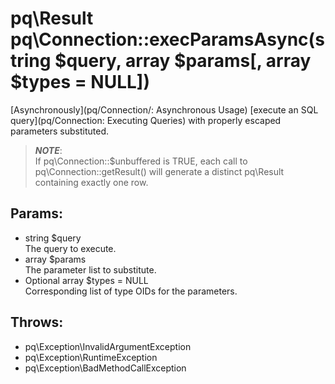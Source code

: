 # pq\Result pq\Connection::execParamsAsync(string $query, array $params[, array $types = NULL])

[Asynchronously](pq/Connection/: Asynchronous Usage) [execute an SQL query](pq/Connection: Executing Queries) with properly escaped parameters substituted.

> ***NOTE***:  
  If pq\Connection::$unbuffered is TRUE, each call to pq\Connection::getResult() will generate a distinct pq\Result containing exactly one row.

## Params:

* string $query  
  The query to execute.
* array $params  
  The parameter list to substitute.
* Optional array $types = NULL  
  Corresponding list of type OIDs for the parameters.

## Throws:

* pq\Exception\InvalidArgumentException
* pq\Exception\RuntimeException
* pq\Exception\BadMethodCallException

